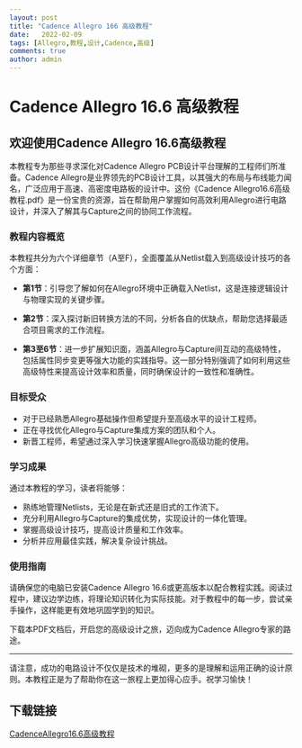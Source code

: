 ```yaml
---
layout: post
title: "Cadence Allegro 166 高级教程"
date:   2022-02-09
tags: [Allegro,教程,设计,Cadence,高级]
comments: true
author: admin
---
```

# Cadence Allegro 16.6 高级教程

## 欢迎使用Cadence Allegro 16.6高级教程

本教程专为那些寻求深化对Cadence Allegro PCB设计平台理解的工程师们所准备。Cadence Allegro是业界领先的PCB设计工具，以其强大的布局与布线能力闻名，广泛应用于高速、高密度电路板的设计中。这份《Cadence Allegro16.6高级教程.pdf》是一份宝贵的资源，旨在帮助用户掌握如何高效利用Allegro进行电路设计，并深入了解其与Capture之间的协同工作流程。

### 教程内容概览

本教程共分为六个详细章节（A至F），全面覆盖从Netlist载入到高级设计技巧的各个方面：

- **第1节**：引导您了解如何在Allegro环境中正确载入Netlist，这是连接逻辑设计与物理实现的关键步骤。
  
- **第2节**：深入探讨新旧转换方法的不同，分析各自的优缺点，帮助您选择最适合项目需求的工作流程。
  
- **第3至6节**：进一步扩展知识面，涵盖Allegro与Capture间互动的高级特性，包括属性同步变更等强大功能的实践指导。这一部分特别强调了如何利用这些高级特性来提高设计效率和质量，同时确保设计的一致性和准确性。

### 目标受众

- 对于已经熟悉Allegro基础操作但希望提升至高级水平的设计工程师。
- 正在寻找优化Allegro与Capture集成方案的团队和个人。
- 新晋工程师，希望通过深入学习快速掌握Allegro高级功能的使用。

### 学习成果

通过本教程的学习，读者将能够：

- 熟练地管理Netlists，无论是在新式还是旧式的工作流下。
- 充分利用Allegro与Capture的集成优势，实现设计的一体化管理。
- 掌握高级设计技巧，提高设计质量和工作效率。
- 分析并应用最佳实践，解决复杂设计挑战。

### 使用指南

请确保您的电脑已安装Cadence Allegro 16.6或更高版本以配合教程实践。阅读过程中，建议边学边练，将理论知识转化为实际技能。对于教程中的每一步，尝试亲手操作，这样能更有效地巩固学到的知识。

下载本PDF文档后，开启您的高级设计之旅，迈向成为Cadence Allegro专家的路途。

---

请注意，成功的电路设计不仅仅是技术的堆砌，更多的是理解和运用正确的设计原则。本教程正是为了帮助你在这一旅程上更加得心应手。祝学习愉快！

## 下载链接

[CadenceAllegro16.6高级教程](https://pan.quark.cn/s/93e087f7f8d7)